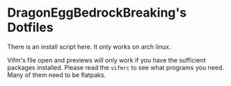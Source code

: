 # DragonEggBedrockBreaking's Dotfiles

There is an install script here. It only works on arch linux.

Vifm's file open and previews will only work if you have the sufficient packages installed.
Please read the `vifmrc` to see what programs you need. Many of them need to be flatpaks.
